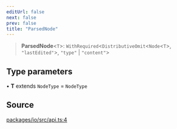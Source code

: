 ```yaml
---
editUrl: false
next: false
prev: false
title: "ParsedNode"
---
```


> **ParsedNode**\<`T`\>: `WithRequired`\<`DistributiveOmit`\<`Node`\<`T`\>, `"lastEdited"`\>, `"type"` \| `"content"`\>

## Type parameters

• **T** extends `NodeType` = `NodeType`

## Source

[packages/io/src/api.ts:4](https://github.com/nodenogg-in/alpha-p2p/blob/43ae393b39608a021b44acaf5959924eff4aeb19/packages/io/src/api.ts#L4)
